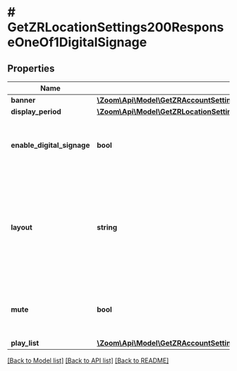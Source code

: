 # # GetZRLocationSettings200ResponseOneOf1DigitalSignage

## Properties

Name | Type | Description | Notes
------------ | ------------- | ------------- | -------------
**banner** | [**\Zoom\Api\Model\GetZRAccountSettings200ResponseOneOf1DigitalSignageBanner**](GetZRAccountSettings200ResponseOneOf1DigitalSignageBanner.md) |  | [optional]
**display_period** | [**\Zoom\Api\Model\GetZRLocationSettings200ResponseOneOf1DigitalSignageDisplayPeriod**](GetZRLocationSettings200ResponseOneOf1DigitalSignageDisplayPeriod.md) |  | [optional]
**enable_digital_signage** | **bool** | [Indicates whether digital signage is on or off,](https://support.zoom.us/hc/en-us/articles/360000030683-Zoom-Rooms-digital-signage#h_767fbb33-82a8-45a8-8392-a1bfa9687edd). &lt;br&gt; &#x60;true&#x60;: enable&lt;br&gt; &#x60;false&#x60;: disable | [optional]
**layout** | **string** | Set the [layout](https://support.zoom.us/hc/en-us/articles/360000030683-Zoom-Rooms-digital-signage#h_4e25ddf3-8f97-4957-8f8b-99725f940fa7). The value of this field can be either &#x60;standard&#x60; or &#x60;video_content&#x60;.  &#x60;standard&#x60;: Standard Center&lt;br&gt; &#x60;video_content&#x60;: Video + Content | [optional]
**mute** | **bool** | Sound of all contents will be muted if the value of this field is set to &#x60;true&#x60;. | [optional]
**play_list** | [**\Zoom\Api\Model\GetZRAccountSettings200ResponseOneOf1DigitalSignagePlayListInner[]**](GetZRAccountSettings200ResponseOneOf1DigitalSignagePlayListInner.md) | Content list. | [optional]

[[Back to Model list]](../../README.md#models) [[Back to API list]](../../README.md#endpoints) [[Back to README]](../../README.md)
